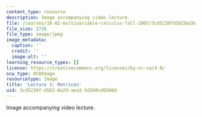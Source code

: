 ```yaml
---
content_type: resource
description: Image accompanying video lecture.
file: /courses/18-02-multivariable-calculus-fall-2007/3cd5230fd5828a29aea35d260cd8506d_03.jpg
file_size: 2736
file_type: image/jpeg
image_metadata:
  caption: ''
  credit: ''
  image-alt: ''
learning_resource_types: []
license: https://creativecommons.org/licenses/by-nc-sa/4.0/
ocw_type: OCWImage
resourcetype: Image
title: 'Lecture 3: Matrices'
uid: 3cd5230f-d582-8a29-aea3-5d260cd8506d
---
```

Image accompanying video lecture.